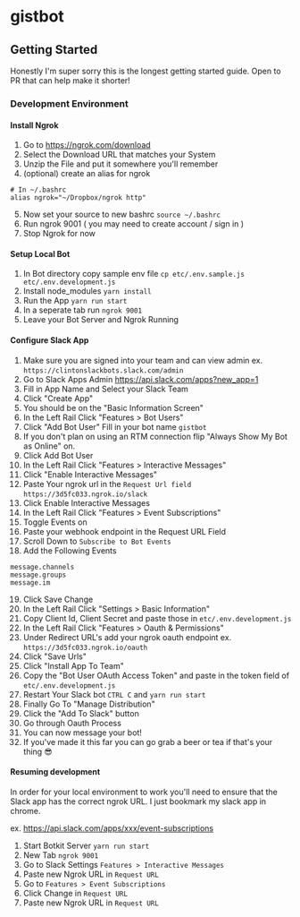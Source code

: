 # gistbot

## Getting Started
Honestly I'm super sorry this is the longest getting started guide. Open to PR that can help make it shorter!

### Development Environment

#### Install Ngrok

1. Go to https://ngrok.com/download
2. Select the Download URL that matches your System
3. Unzip the File and put it somewhere you'll remember
4. (optional) create an alias for ngrok

```
# In ~/.bashrc
alias ngrok="~/Dropbox/ngrok http"
```

5. Now set your source to new bashrc `source ~/.bashrc`
6. Run ngrok 9001 ( you may need to create account / sign in )
7. Stop Ngrok for now

#### Setup Local Bot

1. In Bot directory copy sample env file `cp etc/.env.sample.js etc/.env.development.js`
2. Install node_modules `yarn install`
3. Run the App `yarn run start`
4. In a seperate tab run `ngrok 9001`
5. Leave your Bot Server and Ngrok Running

#### Configure Slack App

1. Make sure you are signed into your team and can view admin ex. `https://clintonslackbots.slack.com/admin`
2. Go to Slack Apps Admin https://api.slack.com/apps?new_app=1
3. Fill in App Name and Select your Slack Team
4. Click "Create App"
5. You should be on the "Basic Information Screen"
6. In the Left Rail Click "Features > Bot Users"
7. Click "Add Bot User" Fill in your bot name `gistbot`
8. If you don't plan on using an RTM connection flip "Always Show My Bot as Online" on.
9. Click Add Bot User
10. In the Left Rail Click "Features > Interactive Messages"
11. Click "Enable Interactive Messages"
12. Paste Your ngrok url in the `Request Url field` `https://3d5fc033.ngrok.io/slack`
13. Click Enable Interactive Messages
14. In the Left Rail Click "Features > Event Subscriptions"
15. Toggle Events on
16. Paste your webhook endpoint in the Request URL Field
17. Scroll Down to `Subscribe to Bot Events`
18. Add the Following Events
```
message.channels
message.groups
message.im
```
19. Click Save Change
20. In the Left Rail Click "Settings > Basic Information"
21. Copy Client Id, Client Secret and paste those in `etc/.env.development.js`
22. In the Left Rail Click "Features > Oauth & Permissions"
23. Under Redirect URL's add your ngrok oauth endpoint ex. `https://3d5fc033.ngrok.io/oauth`
24. Click "Save Urls"
25. Click "Install App To Team"
26. Copy the "Bot User OAuth Access Token" and paste in the token field of `etc/.env.development.js`
27. Restart Your Slack bot `CTRL C` and `yarn run start`
28. Finally Go To "Manage Distribution"
29. Click the "Add To Slack" button
30. Go through Oauth Process
31. You can now message your bot!
32. If you've made it this far you can go grab a beer or tea if that's your thing 😎

#### Resuming development
In order for your local environment to work you'll need to ensure that the Slack app has the correct ngrok URL. I just bookmark my slack app in chrome.

ex. https://api.slack.com/apps/xxx/event-subscriptions

1. Start Botkit Server `yarn run start`
2. New Tab `ngrok 9001`
3. Go to Slack Settings `Features > Interactive Messages`
4. Paste new Ngrok URL in `Request URL`
5. Go to `Features > Event Subscriptions`
6. Click Change in `Request URL`
7. Paste new Ngrok URL in `Request URL`